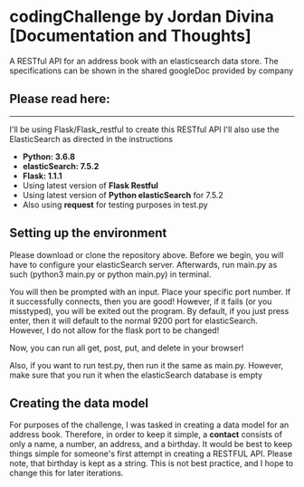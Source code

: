 # codingChallenge by Jordan Divina [Documentation and Thoughts]

A RESTful API for an address book with an elasticsearch data store. The specifications can be shown in the shared googleDoc provided by company

## Please read here:
- - - - - - - - - - - - - - - - - - - - - - - - - 

I'll be using Flask/Flask_restful to create this RESTful API
I'll also use the ElasticSearch as directed in the instructions

- **Python: 3.6.8**
- **elasticSearch: 7.5.2**
- **Flask: 1.1.1**
- Using latest version of **Flask Restful**
- Using latest version of **Python elasticSearch** for 7.5.2
- Also using **request** for testing purposes in test.py

## Setting up the environment

Please download or clone the repository above. Before we begin, you will have to configure your elasticSearch server. Afterwards, run main.py as such (python3 main.py or python main.py) in terminal.

You will then be prompted with an input. Place your specific port number. If it successfully connects, then you are good! However, if it fails (or you misstyped), you will be exited out the program. By default, if you just press enter, then it will default to the normal 9200 port for elasticSearch. However, I do not allow for the flask port to be changed!

Now, you can run all get, post, put, and delete in your browser!

Also, if you want to run test.py, then run it the same as main.py. However, make sure that you run it when the elasticSearch database is empty

## Creating the data model

For purposes of the challenge, I was tasked in creating a data model for an address book. Therefore, in order to keep it simple, a **contact** consists of only a name, a number, an address, and a birthday. It would be best to keep things simple for someone's first attempt in creating a RESTFUL API. Please note, that birthday is kept as a string. This is not best practice, and I hope to change this for later iterations.
